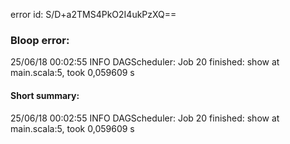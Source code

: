 error id: S/D+a2TMS4PkO2I4ukPzXQ==
### Bloop error:

25/06/18 00:02:55 INFO DAGScheduler: Job 20 finished: show at main.scala:5, took 0,059609 s
#### Short summary: 

25/06/18 00:02:55 INFO DAGScheduler: Job 20 finished: show at main.scala:5, took 0,059609 s